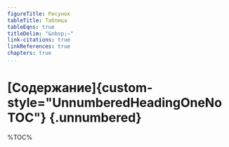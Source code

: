 ```yaml
---
figureTitle: Рисунок
tableTitle: Таблица
tableEqns: true
titleDelim: "&nbsp;–"
link-citations: true
linkReferences: true
chapters: true
...
```


<!-- # [Список исполнителей]{custom-style="UnnumberedHeadingOneNoTOC"} {.unnumbered}


 -------------------------------------------    --------------------------------------------------------------------  ---------------------------
 [Студент]{custom-style="ContributorsTable"}    \_\_\_\_\_\_\_\_\_\_\_\_\_\_\_\_\_\_\_\_\_\_\_\_\_\_\_\_\_\_\_\_\_\_   Д. А. Зубарев  
 
 Студент                                        \_\_\_\_\_\_\_\_\_\_\_\_\_\_\_\_\_\_\_\_\_\_\_\_\_\_\_\_\_\_\_\_\_\_   Н. Е. Копылов
 
 Студент                                        \_\_\_\_\_\_\_\_\_\_\_\_\_\_\_\_\_\_\_\_\_\_\_\_\_\_\_\_\_\_\_\_\_\_   Н. А. Калиман

 Студент                                        \_\_\_\_\_\_\_\_\_\_\_\_\_\_\_\_\_\_\_\_\_\_\_\_\_\_\_\_\_\_\_\_\_\_   Н. А. Перминов

 Студент                                        \_\_\_\_\_\_\_\_\_\_\_\_\_\_\_\_\_\_\_\_\_\_\_\_\_\_\_\_\_\_\_\_\_\_   Е. А. Рудакова 

-------------------------------------------------------------------------------- -->


<!-- # [Реферат]{custom-style="UnnumberedHeadingOneNoTOC"} {#referat .unnumbered}

Отчёт %NPAGES% с., %NFIGURES% рис., %NTABLES% табл., %NREFERENCES% источн., %NAPPENDICES% прил.

::: {custom-style="GostKeywords"}
Информационная система,
система учета проектов и задач работников,
бизнес-логика,
UML
:::
 
Целью построения данной работы является изучение основных элементов диаграммы последовательностей, создание диаграммы последовательностей, а также получение навыков по построению данного типа диаграмм. 

По результатам работы составлен данный отчёт, состоящий из введения, заключения
и %NCHAPTERS% глав.
 -->
<!-- Все вышеперечисленные числовые показатели проставлены скриптом постобработки,
т.е.\ не вручную. Изящно решена проблема согласования падежей числительных
и\ существительных: для количества страниц, рисунков, источников и приложений
соответствующие существительные даны в сокращённой форме; существующее написание
«глав» подойдёт к любому количеству от 2 до 20 включительно. -->

# [Содержание]{custom-style="UnnumberedHeadingOneNoTOC"} {.unnumbered}

%TOC%

<!-- # [Обозначения и сокращения]{custom-style="UnnumberedHeadingOneNoTOC"} {.unnumbered}

|    |     |    |
|:---|:---:|:---|
| [ИС]{custom-style="AbbreviationsTable"} | --- | Информационная система |
| ЛР | --- | Лабораторная работа |
| ПЗ | --- | Практическое занятие |
| ПрО | --- | Предметная область | -->
<!-- | Своя задача | --- | Задача, назначенная текущему сотруднику |
| Свой проект | --- | Проект, содержащий хотя бы одну задачу текущего сотрудника | -->
<!-- | [Время отклика]{custom-style="AbbreviationsTable"} | --- | время, необходимое для выполнения операций |
| Высокая производительность | --- | обеспечение работы системы с временем отклика, отвечающим требованиям производства |
| Одновременные запросы | --- | единовременная обработка запросов от нескольких пользователей |
| Масштабируемость | --- | это способность системы увеличивать свою производительность и способность обрабатывать больше задач или пользователей без серьезных проблем или ухудшения работы |
| Доступность информационной системы | --- | это способность этой системы быть доступной и работоспособной в любое время, когда пользователи в ней нуждаются |
| Интуитивно понятный интерфейс | --- | интерфейс, которым потенциальный пользователь может пользоваться без изучения документации |
| Восстановление системы | --- | процедура восстановления данных после сбоев или потери данных |
| Совместимость | --- | возможность работы системы с другими техническими средствами и программным обеспечением предприятия |
| Модель данных | --- | структура данных, включающая сущности и их атрибуты |
| Требования к хранению данных | --- | правила и стандарты хранения данных согласно классу информационной безопасности | -->
<!-- | Административным функциям | --- | просмотр списка всех задач, создание новой задачи, удаление и редактирование всех существующих задач | -->
<!-- | Действие "Войти" | --- | выполнить набор действий, необходимых для выполнения входа в систему | -->
 
<!-- | [ГОСТ]{custom-style="AbbreviationsTable"} | --- | Государственный стандарт |
| ИПН\ ГПНД | --- | Институт прикладных наук о ГОСТах в области программной и научной документации |
| НИР | --- | Научно-исследовательская работа | -->

<!-- # [Введение]{custom-style="UnnumberedHeadingOne"} {.unnumbered}

В этом отчёте рассматривается информационная система "TaskMaster", созданная на основе описания представленного ниже.
На основе построенных ранее диаграммы прецедентов, диаграмм активностей, диаграммы понятий и описанию прецедентов, выполненных ранее при выполнении ЛР №1-2 и ПЗ №1-4 построим диаграммы последовательности. 

Далее представлено описание информационной системы в соответствии с предоставленной темой под номером 5 в [@temat].

ИС управления задачами предприятия. О каждой задаче известно: название задачи, дата запуска (может быть не задана, если задачи еще не запущена), дата остановки (дата остановки обязательно позже даты запуска и не может быть установлена, если дата запуска не задана), приоритет (целое число, влияет на порядок сортировки задач), имя сотрудника, название проекта, описание задачи. Администратор может просматривать списки задач, создавать новые задачи, удалять и редактировать существующие задачи. Сотрудник может видеть только свои задачи, может создавать задачи для себя и редактировать свои задачи. Сотрудник может запустить или остановить свою задачу. Сотрудник может работать над задачами из большого количества различных проектов.
 -->
<!-- Это пример научно-технического отчёта, оформленного по ГОСТу.
Он существует в двух формах: в виде текстового файла в формате Markdown
и в виде docx-файла (Word 2010+). Всё содержимое документа, кроме
титульной страницы, изначально создано в  Markdown и преобразуется в Word
автоматически, с использованием программ [Pandoc](http://pandoc.org)
и Powershell + COM-объектов Word.
Поставленная цель --- продемонстрировать возможность
создания в\ Markdown программной документации и научно-технических
отчётов для государственных заказчиков.

Далее описаны результаты опытов по созданию ГОСТ-френдли контента
в\ Markdown. Охвачены все основные элементы: простой текст, заголовки, нумерованные
и\ маркированные списки, таблицы, рисунки, формулы, вставки кода,
список литературы.

Простой текст включает также спецсимволы, такие как тире и неразрывные пробелы.
Используемый здесь способ их набора\ --- не единственный. В Markdown
поддерживаются юникодные символы и HTML-разметка.

Предполагается, что ищущий читатель найдёт в этом тексте образцы всего, что ему
потребуется для создания своего текста. Одни вещи делаются простым
и естественным путём (например, разбиение текста на абзацы пустой строкой);
другие требуют специальных приёмов и постобработки (например, этот раздел
«Введение» сделан ненумерованным с помощью
`{custom-style="UnnumberedHeadingOne"}` и\ соответствующей постобработки
в\ Powershell-скрипте). Не пугайтесь, писать на Powershell вам не потребуется
(если, конечно, вы не захотите чего-то особенного). Для создания своих
документов, оформление которых не выходит за установленные рамки, вам достаточно
работать с\ текстом в формате Markdown и\ ещё немного с шаблоном в\ Word,
в\ котором находится титульная страница и стили. -->
